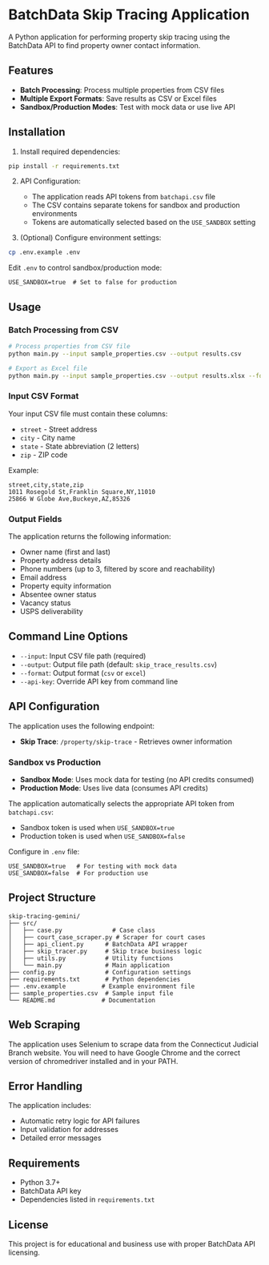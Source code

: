 # BatchData Skip Tracing Application

A Python application for performing property skip tracing using the BatchData API to find property owner contact information.

## Features

- **Batch Processing**: Process multiple properties from CSV files
- **Multiple Export Formats**: Save results as CSV or Excel files
- **Sandbox/Production Modes**: Test with mock data or use live API

## Installation

1. Install required dependencies:
```bash
pip install -r requirements.txt
```

2. API Configuration:
   - The application reads API tokens from `batchapi.csv` file
   - The CSV contains separate tokens for sandbox and production environments
   - Tokens are automatically selected based on the `USE_SANDBOX` setting

3. (Optional) Configure environment settings:
```bash
cp .env.example .env
```

Edit `.env` to control sandbox/production mode:
```
USE_SANDBOX=true  # Set to false for production
```

## Usage

### Batch Processing from CSV

```bash
# Process properties from CSV file
python main.py --input sample_properties.csv --output results.csv

# Export as Excel file
python main.py --input sample_properties.csv --output results.xlsx --format excel
```

### Input CSV Format

Your input CSV file must contain these columns:
- `street` - Street address
- `city` - City name
- `state` - State abbreviation (2 letters)
- `zip` - ZIP code

Example:
```csv
street,city,state,zip
1011 Rosegold St,Franklin Square,NY,11010
25866 W Globe Ave,Buckeye,AZ,85326
```

### Output Fields

The application returns the following information:
- Owner name (first and last)
- Property address details
- Phone numbers (up to 3, filtered by score and reachability)
- Email address
- Property equity information
- Absentee owner status
- Vacancy status
- USPS deliverability

## Command Line Options

- `--input`: Input CSV file path (required)
- `--output`: Output file path (default: `skip_trace_results.csv`)
- `--format`: Output format (`csv` or `excel`)
- `--api-key`: Override API key from command line

## API Configuration

The application uses the following endpoint:
- **Skip Trace**: `/property/skip-trace` - Retrieves owner information

### Sandbox vs Production

- **Sandbox Mode**: Uses mock data for testing (no API credits consumed)
- **Production Mode**: Uses live data (consumes API credits)

The application automatically selects the appropriate API token from `batchapi.csv`:
- Sandbox token is used when `USE_SANDBOX=true`
- Production token is used when `USE_SANDBOX=false`

Configure in `.env` file:
```
USE_SANDBOX=true   # For testing with mock data
USE_SANDBOX=false  # For production use
```

## Project Structure

```
skip-tracing-gemini/
├── src/
│   ├── case.py              # Case class
│   ├── court_case_scraper.py # Scraper for court cases
│   ├── api_client.py      # BatchData API wrapper
│   ├── skip_tracer.py     # Skip trace business logic
│   ├── utils.py           # Utility functions
│   └── main.py            # Main application
├── config.py              # Configuration settings
├── requirements.txt       # Python dependencies
├── .env.example          # Example environment file
├── sample_properties.csv  # Sample input file
└── README.md             # Documentation
```

## Web Scraping

The application uses Selenium to scrape data from the Connecticut Judicial Branch website. You will need to have Google Chrome and the correct version of chromedriver installed and in your PATH.



## Error Handling

The application includes:
- Automatic retry logic for API failures
- Input validation for addresses
- Detailed error messages

## Requirements

- Python 3.7+
- BatchData API key
- Dependencies listed in `requirements.txt`

## License

This project is for educational and business use with proper BatchData API licensing.